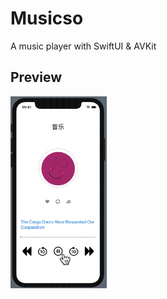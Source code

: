 # Musicso
A music player with SwiftUI & AVKit



## Preview 

<img src="https://github.com/Findaaron/FMusicPlayer/blob/master/FMusicPlayer.gif" alt="FMusicPlayer" style="zoom: 30%;" />

